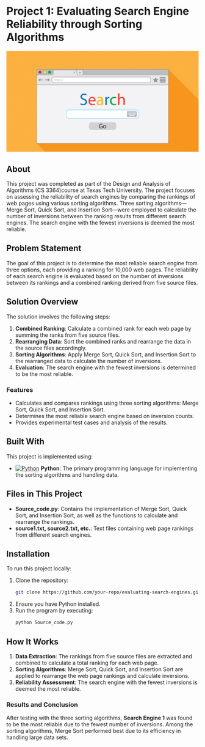 # Project 1: Evaluating Search Engine Reliability through Sorting Algorithms
![Image](https://github.com/Dhruvbam/Search-Engine_Reliability_Analysis/blob/main/img.png)


## About
This project was completed as part of the Design and Analysis of Algorithms (CS 3364)course at Texas Tech University. The project focuses on assessing the reliability of search engines by comparing the rankings of web pages using various sorting algorithms. Three sorting algorithms—Merge Sort, Quick Sort, and Insertion Sort—were employed to calculate the number of inversions between the ranking results from different search engines. The search engine with the fewest inversions is deemed the most reliable.

## Problem Statement
The goal of this project is to determine the most reliable search engine from three options, each providing a ranking for 10,000 web pages. The reliability of each search engine is evaluated based on the number of inversions between its rankings and a combined ranking derived from five source files.

## Solution Overview
The solution involves the following steps:
1. **Combined Ranking**: Calculate a combined rank for each web page by summing the ranks from five source files.
2. **Rearranging Data**: Sort the combined ranks and rearrange the data in the source files accordingly.
3. **Sorting Algorithms**: Apply Merge Sort, Quick Sort, and Insertion Sort to the rearranged data to calculate the number of inversions.
4. **Evaluation**: The search engine with the fewest inversions is determined to be the most reliable.

### Features
- Calculates and compares rankings using three sorting algorithms: Merge Sort, Quick Sort, and Insertion Sort.
- Determines the most reliable search engine based on inversion counts.
- Provides experimental test cases and analysis of the results.

## Built With
This project is implemented using:
- <a href="https://www.python.org/" target="_blank" rel="noreferrer"><img src="https://img.shields.io/badge/Python-3670A0?style=for-the-badge&logo=python&logoColor=ffdd54" width="36" height="36" alt="Python" /></a> **Python**: The primary programming language for implementing the sorting algorithms and handling data.

## Files in This Project
- **Source_code.py**: Contains the implementation of Merge Sort, Quick Sort, and Insertion Sort, as well as the functions to calculate and rearrange the rankings.
- **source1.txt, source2.txt, etc.**: Text files containing web page rankings from different search engines.

## Installation
To run this project locally:
1. Clone the repository:
    ```bash
    git clone https://github.com/your-repo/evaluating-search-engines.git
    ```
2. Ensure you have Python installed.
3. Run the program by executing:
    ```bash
    python Source_code.py
    ```

## How It Works
1. **Data Extraction**: The rankings from five source files are extracted and combined to calculate a total ranking for each web page.
2. **Sorting Algorithms**: Merge Sort, Quick Sort, and Insertion Sort are applied to rearrange the web page rankings and calculate inversions.
3. **Reliability Assessment**: The search engine with the fewest inversions is deemed the most reliable.

### Results and Conclusion
After testing with the three sorting algorithms, **Search Engine 1** was found to be the most reliable due to the fewest number of inversions. Among the sorting algorithms, Merge Sort performed best due to its efficiency in handling large data sets.

